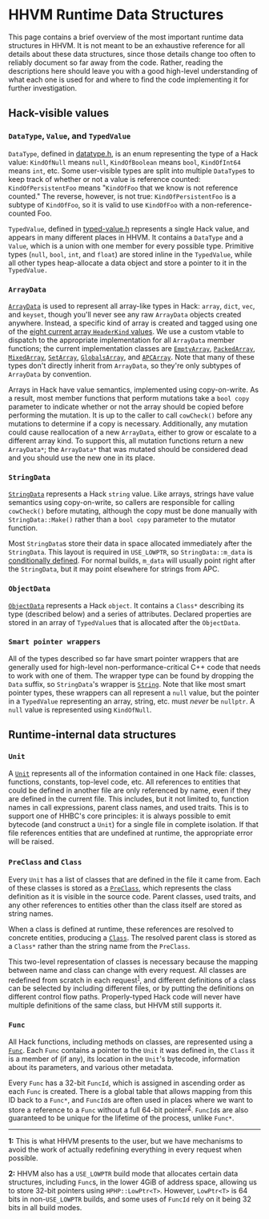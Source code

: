 # HHVM Runtime Data Structures

This page contains a brief overview of the most important runtime data
structures in HHVM. It is not meant to be an exhaustive reference for all
details about these data structures, since those details change too often to
reliably document so far away from the code. Rather, reading the descriptions
here should leave you with a good high-level understanding of what each one is
used for and where to find the code implementing it for further investigation.

## Hack-visible values

### `DataType`, `Value`, and `TypedValue`

`DataType`, defined in [datatype.h](../../runtime/base/datatype.h), is an enum
representing the type of a Hack value: `KindOfNull` means `null`,
`KindOfBoolean` means `bool`, `KindOfInt64` means `int`, etc. Some user-visible
types are split into multiple `DataType`s to keep track of whether or not a
value is reference counted: `KindOfPersistentFoo` means "`KindOfFoo` that we
know is not reference counted." The reverse, however, is not true:
`KindOfPersistentFoo` is a subtype of `KindOfFoo`, so it is valid to use
`KindOfFoo` with a non-reference-counted Foo.

`TypedValue`, defined in [typed-value.h](../../runtime/base/typed-value.h)
represents a single Hack value, and appears in many different places in HHVM. It
contains a `DataType` and a `Value`, which is a union with one member for every
possible type. Primitive types (`null`, `bool`, `int`, and `float`) are stored
inline in the `TypedValue`, while all other types heap-allocate a data object
and store a pointer to it in the `TypedValue.`

### `ArrayData`

[`ArrayData`](../../runtime/base/array-data.h) is used to represent all
array-like types in Hack: `array`, `dict`, `vec`, and `keyset`, though you'll
never see any raw `ArrayData` objects created anywhere. Instead, a specific kind
of array is created and tagged using one of the [eight current array
`HeaderKind`
values](https://github.com/facebook/hhvm/blob/HHVM-3.27/hphp/runtime/base/header-kind.h#L46-L49).
We use a custom vtable to dispatch to the appropriate implementation for all
`ArrayData` member functions; the current implementation classes are
[`EmptyArray`](../../runtime/base/empty-array.h),
[`PackedArray`](../../runtime/base/packed-array.h),
[`MixedArray`](../../runtime/base/mixed-array.h),
[`SetArray`](../../runtime/base/set-array.h),
[`GlobalsArray`](../../runtime/vm/globals-array.h), and
[`APCArray`](../../runtime/base/apc-array.h). Note that many of these types
don't directly inherit from `ArrayData`, so they're only subtypes of `ArrayData`
by convention.

Arrays in Hack have value semantics, implemented using copy-on-write. As a
result, most member functions that perform mutations take a `bool copy`
parameter to indicate whether or not the array should be copied before
performing the mutation. It is up to the caller to call `cowCheck()` before any
mutations to determine if a copy is necessary. Additionally, any mutation could
cause reallocation of a new `ArrayData`, either to grow or escalate to a
different array kind. To support this, all mutation functions return a new
`ArrayData*`; the `ArrayData*` that was mutated should be considered dead and
you should use the new one in its place.

### `StringData`

[`StringData`](../../runtime/base/string-data.h) represents a Hack `string`
value. Like arrays, strings have value semantics using copy-on-write, so callers
are responsible for calling `cowCheck()` before mutating, although the copy must
be done manually with `StringData::Make()` rather than a `bool copy` parameter
to the mutator function.

Most `StringData`s store their data in space allocated immediately after the
`StringData`. This layout is required in `USE_LOWPTR`, so `StringData::m_data`
is [conditionally
defined](https://github.com/facebook/hhvm/blob/e05d2041a598ff655f594c4fec7e5f1708d9466b/hphp/runtime/base/string-data.h#L539-L542).
For normal builds, `m_data` will usually point right after the `StringData`, but
it may point elsewhere for strings from APC.

### `ObjectData`

[`ObjectData`](../../runtime/base/object-data.h) represents a Hack `object`. It
contains a `Class*` describing its type (described below) and a series of
attributes. Declared properties are stored in an array of `TypedValue`s that is
allocated after the `ObjectData`.

### `Smart pointer wrappers`

All of the types described so far have smart pointer wrappers that are generally
used for high-level non-performance-critical C++ code that needs to work with
one of them. The wrapper type can be found by dropping the `Data` suffix, so
`StringData`'s wrapper is [`String`](../../runtime/base/type-string.h). Note
that like most smart pointer types, these wrappers can all represent a `null`
value, but the pointer in a `TypedValue` representing an array, string, etc.
must *never* be `nullptr`. A `null` value is represented using `KindOfNull`.

## Runtime-internal data structures

### `Unit`

A [`Unit`](../../runtime/vm/unit.h) represents all of the information contained
in one Hack file: classes, functions, constants, top-level code, etc. All
references to entities that could be defined in another file are only referenced
by name, even if they are defined in the current file. This includes, but it not
limited to, function names in call expressions, parent class names, and used
traits. This is to support one of HHBC's core principles: it is always possible
to emit bytecode (and construct a `Unit`) for a single file in complete
isolation. If that file references entities that are undefined at runtime, the
appropriate error will be raised.

### `PreClass` and `Class`

Every `Unit` has a list of classes that are defined in the file it came from.
Each of these classes is stored as a [`PreClass`](../../runtime/vm/preclass.h),
which represents the class definition as it is visible in the source code.
Parent classes, used traits, and any other references to entities other than the
class itself are stored as string names.

When a class is defined at runtime, these references are resolved to concrete
entities, producing a [`Class`](../../runtime/vm/class.h). The resolved parent
class is stored as a `Class*` rather than the string name from the `PreClass`.

This two-level representation of classes is necessary because the mapping
between name and class can change with every request. All classes are redefined
from scratch in each request<sup>[1](#f1)</sup>, and different definitions of a
class can be selected by including different files, or by putting the
definitions on different control flow paths. Properly-typed Hack code will
never have multiple definitions of the same class, but HHVM still supports it.

### `Func`

All Hack functions, including methods on classes, are represented using a
[`Func`](../../runtime/vm/func.h). Each `Func` contains a pointer to the `Unit`
it was defined in, the `Class` it is a member of (if any), its location in the
`Unit`'s bytecode, information about its parameters, and various other metadata.

Every `Func` has a 32-bit `FuncId`, which is assigned in ascending order as each
`Func` is created. There is a global table that allows mapping from this ID back
to a `Func*`, and `FuncId`s are often used in places where we want to store a
reference to a `Func` without a full 64-bit pointer<sup>[2](#f2)</sup>.
`FuncId`s are also guaranteed to be unique for the lifetime of the process,
unlike `Func*`.

--------

<b id="f1">1:</b> This is what HHVM presents to the user, but we have
mechanisms to avoid the work of actually redefining everything in every request
when possible.

<b id="f2">2:</b> HHVM also has a `USE_LOWPTR` build mode that allocates certain
data structures, including `Func`s, in the lower 4GiB of address space, allowing
us to store 32-bit pointers using `HPHP::LowPtr<T>`. However, `LowPtr<T>` is 64
bits in non-`USE_LOWPTR` builds, and some uses of `FuncId` rely on it being 32
bits in all build modes.
